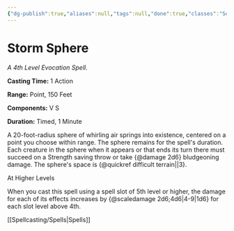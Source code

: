 ```yaml
---
{"dg-publish":true,"aliases":null,"tags":null,"done":true,"classes":"Sorcerer, Wizard,","spellLevel":4,"school":"Evocation","source":"XGE","permalink":"/spells/storm-sphere/","dgHomeLink":false,"dgPassFrontmatter":true}
---
```


# Storm Sphere
*A 4th Level Evocation Spell.*

**Casting Time:** 1 Action

**Range:** Point, 150 Feet

**Components:** V S 

**Duration:** Timed, 1 Minute

A 20-foot-radius sphere of whirling air springs into existence, centered on a point you choose within range. The sphere remains for the spell's duration. Each creature in the sphere when it appears or that ends its turn there must succeed on a Strength saving throw or take {@damage 2d6} bludgeoning damage. The sphere's space is {@quickref difficult terrain||3}.

At Higher Levels

When you cast this spell using a spell slot of 5th level or higher, the damage for each of its effects increases by {@scaledamage 2d6;4d6|4-9|1d6} for each slot level above 4th.

[[Spellcasting/Spells|Spells]]